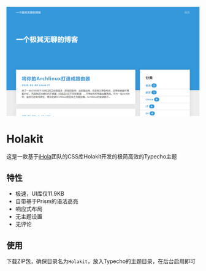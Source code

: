 ![Screenshot](https://raw.githubusercontent.com/wenxuanjun/Holakit/master/screenshot.png)

# Holakit

这是一款基于[iHola](https://ihola.one)团队的CSS库Holakit开发的极简高效的Typecho主题

## 特性

- 极速，UI库仅11.9KB
- 自带基于Prism的语法高亮
- 响应式布局
- 无主题设置
- 无评论

## 使用

下载ZIP包，确保目录名为`Holakit`，放入Typecho的主题目录，在后台启用即可
